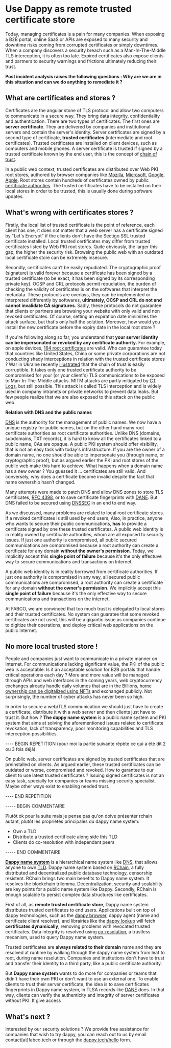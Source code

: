 # Use Dappy as remote trusted certificate store

Today, managing certificates is a pain for many companies. When exposing a B2B portal, online SaaS or APIs are exposed to many security and downtime risks coming from corrupted certificates or simply downtimes. When a company discovers a security breach such as a Man-In-The-Middle TLS interception, it is often too late. Expired certificates also expose clients and partners to security warnings and frictions ultimately reducing their trust.

**Post incident analysis raises the following questions : Why are we are in this situation and can we do anything to remediate it ?**

## What are certificates and stores ?

Certificates are the angular stone of TLS protocol and allow two computers to communicate in a secure way. They bring data integrity, confidentiality and authentication. There are two types of certificates. The first ones are **server certificate**. They are delivered by companies and institutional servers and contain the server's identity. Server certificates are signed by a second type of certificate, **trusted certificates** (intermediate and root certificates). Trusted certificates are installed on client devices, such as computers and mobile phones. A server certificate is trusted if signed by a trusted certificate known by the end user, this is the concept of [chain of trust](https://en.wikipedia.org/wiki/Chain_of_trust).

In a public web context, trusted certificates are distributed over Web PKI root stores, authored by browser companies like [Mozilla](https://wiki.mozilla.org/CA), [Microsoft](https://docs.microsoft.com/en-us/security/trusted-root/program-requirements), [Google](https://www.chromium.org/Home/chromium-security/root-ca-policy/), [Apple](https://www.apple.com/certificateauthority/ca_program.html). Root stores contain hundreds of certificates owned by public [certificate authorities](https://en.wikipedia.org/wiki/Certificate_authority). The trusted certificates have to be installed on their local stores in order to be trusted, this is usually done during software updates.

## What's wrong with certificates stores ?

Firstly, the local list of trusted certificate is the point of reference, each client has one, it does not matter that a web server has a certificate signed by "Let's Encrypt" if the clients don't have the Sectigo SSL trusted certificate installed. Local trusted certificates may differ from trusted certificates listed by Web PKI root stores. Quite obviously, the larger this gap, the higher the security risk. Browsing the public web with an outdated local certificate store can be extremely insecure.

Secondly, certificates can’t be easily repudiated. The cryptographic proof (signature) is valid forever because a certificate has been signed by a trusted certificate (to be exact, it has been signed by its corresponding private key). OCSP and CRL protocols permit repudiation, the burden of checking the validity of certificates is on the softwares that interpret the metadata. These protocols are overlays, they can be implemented or interpreted differently by softwares, **ultimately, OCSP and CRL do not and cannot invalidate CA signatures**. Sadly, these protocols do not guarantee that clients or partners are browsing your website with only valid and non revoked certificates. Of course, setting an expiration date minimizes the attack surface, but that's only half the solution. Moreover, how would you install the new certificate before the expiry date in the local root store ? 

If you're following along so far, you understand that **your server identity can be impersonated or revoked by any certificate authority.** For example, on apple devices, [164 root certificates](https://support.apple.com/en-us/HT212140) are valid. Who can guarantee today that countries like United States, China or some private corporations are not conducting shady interceptions in relation with the trusted certificate stores ? War in Ukraine recently [illustrated](https://www.bleepingcomputer.com/news/security/russia-creates-its-own-tls-certificate-authority-to-bypass-sanctions/) that the chain of trust is easily corruptible. It takes only one trusted certificate authority to be compromised for your (or your client's) TLS communications to be exposed to Man-In-The-Middle attacks. MITM attacks are partly mitigated by [CT Logs](https://datatracker.ietf.org/doc/html/rfc6962), but still possible. This attack is called TLS interception and is widely used in company intranets or private networks to prevent data leaks. But few people realize that we are also exposed to this attack on the public web. 

**Relation with DNS and the public names**

[DNS](https://en.wikipedia.org/wiki/Domain_Name_System) is the authority for the management of public names. We now have a unique registry for public names, but on the other hand many root certificate authorities as root certificate authorities. Unlike DNS (domains, subdomains, TXT records), it is hard to know all the certificates linked to a public name, CAs are opaque. A public PKI system should offer visibility, that is not an easy task with today's infrastructure. If you are the owner of a domain name, no one should be able to impersonate you (through name, or cryptographic proof), but as argued earlier the PKI and root stores of the public web make this hard to achieve. What happens when a domain name has a new owner ? You guessed it … certificates are still valid. And conversely, why does a certificate become invalid despite the fact that name ownership hasn’t changed.

Many attempts were made to patch DNS and allow DNS zones to store TLS certificates, [RFC 4398](https://www.rfc-editor.org/rfc/rfc4398), or to save certificate fingerprints with [DANE](https://datatracker.ietf.org/doc/html/rfc6698). But DNS failed to be secured using [DNSSEC](https://datatracker.ietf.org/doc/html/rfc4033) in an end to end way.

As we discussed, many problems are related to local root certificate stores.  If a revoked certificates is still used by end users,  Also, in practice, anyone who wants to secure their public communications, **has** to provide a certificate signed by one these trusted certificates. A public web identity is in reality owned by certificate authorities, whom are all exposed to security issues. If just one authority is compromised, all public secured communications are compromised because a root authority can create a certificate for any domain **without the owner's permission**. Today, we implicitly accept this **single point of failure** because it's the only effectuve way to secure communications and transactions on Internet.

A public web identity is in reality borrowed from certificate authorities. If just one authority is compromised in any way, all secured public communications are compromised, a root authority can create a certificate for any domain **without the owner's permission**. We implicitly accept this **single point of failure** because it's the only effective way to secure communications and transactions on the internet.

At FABCO, we are convinced that too much trust is delegated to local stores and their trusted certificates. No system can guaratee that some revoked certificates are not used, this will be a gigantic issue as companies continue to digitize their operations, and deploy critical web applications on the public Internet.

## No more local trusted store ! 

People and companies just want to communicate in a private manner on Internet. For communications lacking significant value, the PKI of the public web is acceptable. Is it an acceptable solution for B2B portals that handle critical operations each day ? More and more value will be managed through APIs and web interfaces in the coming years, web cryptocurrency exchanges already handle daily volumes that are in the Billions, [home ownership can be digitalized using NFTs](https://www.forbes.com/sites/forbesbusinesscouncil/2022/02/16/nfts-and-the-future-of-commercial-real-estate/) and exchanged publicly. Not surprisingly, the number of cyber attacks has never been so high.


In order to secure a web/TLS communication we should just have to create a certificate, distribute it with a web server and then clients just have to trust it. But how ? **The dappy name system** is a public name system and PKI system that aims at solving the aforementioned issues related to certificate revokation, lack of transparency, poor monitoring capabilities and TLS interception possibilities.

---- BEGIN REPETITION (pour moi la partie suivante répète ce qui a été dit 2 ou 3 fois déjà)

On public web, server certificates are signed by trusted certificates that are preinstalled on clients. As argued earlier, these trusted certificates can be outdated or worse, compromised and revoked. How to garantee to our client to use latest trusted certificates ? Issuing signed certificates is not an easy task, specially for companies or teams missing security specialist. Maybe other ways exist to enabling needed trust.

---- END REPETITION

----- BEGIN COMMENTAIRE

Plutôt ok pour la suite mais je pense pas qu'on doive présenter rchain autant, plutôt les propriétés principales du dappy name system:
- Own a TLD
- Distribute a trusted certificate along side this TLD
- Clients do co-resolution with independant peers

----- END COMMENTAIRE

[**Dappy name system**](https://github.com/fabcotech/dappy-propositions/blob/master/01_co_resolution.MD) is a hierarchical name system like [DNS](https://en.wikipedia.org/wiki/Domain_Name_System), that allows anyone to own [TLD](https://en.wikipedia.org/wiki/Top-level_domain). Dappy name system based on [RChain](https://rchain.coop/), a fully distributed and decentralized public database technology, censorship resistent. RChain brings two main benefits to Dappy name system. It resolves the blockchain trilemma. Decentralization, security and scalability are key points for a public name system like Dappy. Secondly, RChain is enough scalable to persist complex data structures like certificates.

First of all, as **remote trusted certificate store**, Dappy name system distributes trusted certificates to end users. Applications built on top of dappy technologies, such as the [dappy browser](https://github.com/fabcotech/dappy), dappy agent (name and certificate client resolver), and librairies like the [dappy lookup](https://github.com/fabcotech/dappy-lookup) will fetch **certificates dynamically**, removing problems with revocated trusted certificates. Data integrity is resolved using [co-resolution](https://github.com/fabcotech/dappy-propositions/blob/master/01_co_resolution.MD#4-co-resolution), a trustless mecanism, used to query Dappy name system.

Trusted certificates are **always related to their domain** name and they are resolved at runtime by walking through the dappy name system from leaf to root, during name resolution. Companies and institutions don't have to trust and transfer their identity to a third party, like a public certificate authority. 

But **Dappy name system** wants to do more for companies or teams that didn't have their own PKI or don't want to use an external one. To enable clients to trust their server certificate, the idea is to save certificates fingerprints in Dappy name system, in TLSA records like [DANE](https://datatracker.ietf.org/doc/html/rfc7671) does. In that way, clients can verify the authenticity and integrity of server certificates without PKI. It give access 

## What's next ?

Interested by our security solutions ? We provide free assistance for companies that wish to try dappy, you can reach out to us by email contact[at]fabco.tech or through the [dappy.tech/hello](https://dappy.tech/hello) form.
